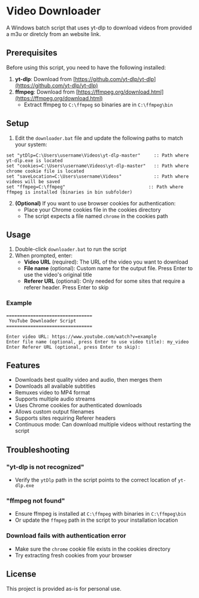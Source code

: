 # Video Downloader

A Windows batch script that uses yt-dlp to download videos from provided a m3u or diretcly from an website link.

## Prerequisites

Before using this script, you need to have the following installed:

1. **yt-dlp**: Download from [https://github.com/yt-dlp/yt-dlp](https://github.com/yt-dlp/yt-dlp)
2. **ffmpeg**: Download from [https://ffmpeg.org/download.html](https://ffmpeg.org/download.html)
   - Extract ffmpeg to `C:\ffmpeg` so binaries are in `C:\ffmpeg\bin`

## Setup

1. Edit the `downloader.bat` file and update the following paths to match your system:

```batch
set "ytDlp=C:\Users\username\Videos\yt-dlp-master"     :: Path where yt-dlp.exe is located
set "cookies=C:\Users\username\Videos\yt-dlp-master"   :: Path where chrome cookie file is located
set "saveLocation=C:\Users\username\Videos"            :: Path where videos will be saved
set "ffmpeg=C:\ffmpeg"                               :: Path where ffmpeg is installed (binaries in bin subfolder)
```

2. **(Optional)** If you want to use browser cookies for authentication:
   - Place your Chrome cookies file in the cookies directory
   - The script expects a file named `chrome` in the cookies path

## Usage

1. Double-click `downloader.bat` to run the script
2. When prompted, enter:
   - **Video URL** (required): The URL of the video you want to download
   - **File name** (optional): Custom name for the output file. Press Enter to use the video's original title
   - **Referer URL** (optional): Only needed for some sites that require a referer header. Press Enter to skip

### Example

```
================================
 YouTube Downloader Script
================================

Enter video URL: https://www.youtube.com/watch?v=example
Enter file name (optional, press Enter to use video title): my_video
Enter Referer URL (optional, press Enter to skip):
```

## Features

- Downloads best quality video and audio, then merges them
- Downloads all available subtitles
- Remuxes video to MP4 format
- Supports multiple audio streams
- Uses Chrome cookies for authenticated downloads
- Allows custom output filenames
- Supports sites requiring Referer headers
- Continuous mode: Can download multiple videos without restarting the script

## Troubleshooting

### "yt-dlp is not recognized"
- Verify the `ytDlp` path in the script points to the correct location of `yt-dlp.exe`

### "ffmpeg not found"
- Ensure ffmpeg is installed at `C:\ffmpeg` with binaries in `C:\ffmpeg\bin`
- Or update the `ffmpeg` path in the script to your installation location

### Download fails with authentication error
- Make sure the `chrome` cookie file exists in the cookies directory
- Try extracting fresh cookies from your browser

## License

This project is provided as-is for personal use.

